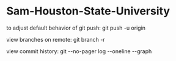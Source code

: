 # Sam-Houston-State-University



to adjust default behavior of git push: git push -u origin <localbranchname>

view branches on remote: git branch -r

view commit history: git --no-pager log --oneline --graph
